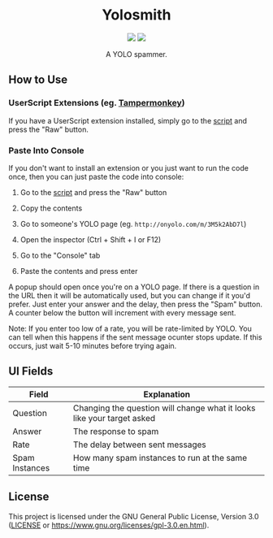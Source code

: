 <h1 align="center">Yolosmith</h1>
<!-- Shields.io Badges -->
<p align="center">
    <a href="https://github.com/MysteryBlokHed/Yolosmith/releases"><img src="https://img.shields.io/github/v/release/MysteryBlokHed/Yolosmith?style=flat-square"></a>
    <a href="#license"><img src="https://img.shields.io/github/license/MysteryBlokHed/Yolosmith?style=flat-square"></a>
</p>
<!-- End of Badges -->
<p align="center">A YOLO spammer.</p>

## How to Use

### UserScript Extensions (eg. [Tampermonkey](https://www.tampermonkey.net/))

If you have a UserScript extension installed,
simply go to the [script](src/yolosmith.user.js) and press the "Raw" button.

### Paste Into Console

If you don't want to install an extension or you just want to run the code once,
then you can just paste the code into console:

1. Go to the [script](src/yolosmith.user.js) and press the "Raw" button

2. Copy the contents

3. Go to someone's YOLO page (eg. `http://onyolo.com/m/3M5k2AbD7l`)

4. Open the inspector (Ctrl + Shift + I or F12)

5. Go to the "Console" tab

6. Paste the contents and press enter

A popup should open once you're on a YOLO page. If there is a question in the URL
then it will be automatically used, but you can change if it you'd prefer.
Just enter your answer and the delay, then press the "Spam" button. A counter below
the button will increment with every message sent.

Note: If you enter too low of a rate, you will be rate-limited by YOLO. You can tell
when this happens if the sent message ocunter stops update. If this occurs, just wait
5-10 minutes before trying again.

## UI Fields

| Field          | Explanation                                                            |
| -------------- | ---------------------------------------------------------------------- |
| Question       | Changing the question will change what it looks like your target asked |
| Answer         | The response to spam                                                   |
| Rate           | The delay between sent messages                                        |
| Spam Instances | How many spam instances to run at the same time                        |

## License

This project is licensed under the GNU General Public License, Version 3.0
([LICENSE](LICENSE) or <https://www.gnu.org/licenses/gpl-3.0.en.html>).
